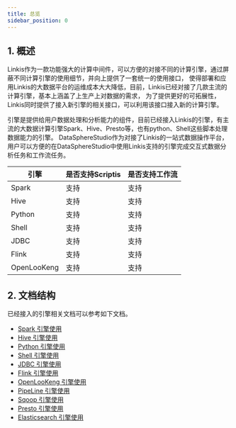 ```yaml
---
title: 总览
sidebar_position: 0
---
```

## 1. 概述
Linkis作为一款功能强大的计算中间件，可以方便的对接不同的计算引擎，通过屏蔽不同计算引擎的使用细节，并向上提供了一套统一的使用接口，
使得部署和应用Linkis的大数据平台的运维成本大大降低，目前，Linkis已经对接了几款主流的计算引擎，基本上涵盖了上生产上对数据的需求，
为了提供更好的可拓展性，Linkis同时提供了接入新引擎的相关接口，可以利用该接口接入新的计算引擎。 
 
引擎是提供给用户数据处理和分析能力的组件，目前已经接入Linkis的引擎，有主流的大数据计算引擎Spark、Hive、Presto等，也有python、Shell这些脚本处理数据能力的引擎。
DataSphereStudio作为对接了Linkis的一站式数据操作平台，用户可以方便的在DataSphereStudio中使用Linkis支持的引擎完成交互式数据分析任务和工作流任务。

| 引擎          | 是否支持Scriptis |   是否支持工作流   |
|-------------| ----  | ---- |
| Spark       | 支持 |  支持 |
| Hive        | 支持 | 支持 |
| Python      | 支持 | 支持 |
| Shell       | 支持 | 支持 |
| JDBC        | 支持 | 支持 |
| Flink       | 支持 | 支持 |
| OpenLooKeng | 支持 | 支持 |

## 2. 文档结构
已经接入的引擎相关文档可以参考如下文档。  
- [Spark 引擎使用](spark.md)  
- [Hive 引擎使用](hive.md)  
- [Python 引擎使用](python.md)  
- [Shell 引擎使用](shell.md)  
- [JDBC 引擎使用](jdbc.md)  
- [Flink 引擎使用](flink.md)  
- [OpenLooKeng 引擎使用](openlookeng.md) 
- [PipeLine 引擎使用](pipeline.md) 
- [Sqoop 引擎使用](sqoop.md) 
- [Presto 引擎使用](presto.md) 
- [Elasticsearch 引擎使用](elasticsearch.md) 